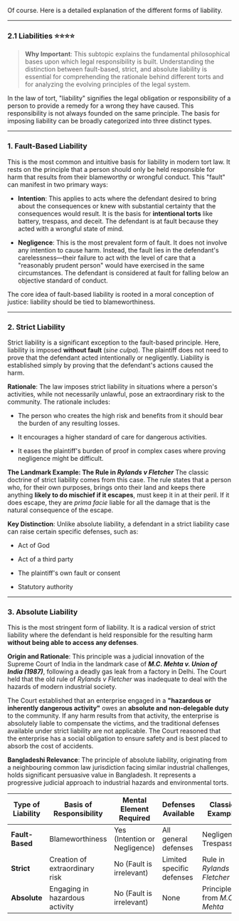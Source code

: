 Of course. Here is a detailed explanation of the different forms of liability.

---

### 2.1 Liabilities ⭐⭐⭐⭐

> **Why Important**: This subtopic explains the fundamental philosophical bases upon which legal responsibility is built. Understanding the distinction between fault-based, strict, and absolute liability is essential for comprehending the rationale behind different torts and for analyzing the evolving principles of the legal system.

In the law of tort, "liability" signifies the legal obligation or responsibility of a person to provide a remedy for a wrong they have caused. This responsibility is not always founded on the same principle. The basis for imposing liability can be broadly categorized into three distinct types.

---

### 1. Fault-Based Liability

This is the most common and intuitive basis for liability in modern tort law. It rests on the principle that a person should only be held responsible for harm that results from their blameworthy or wrongful conduct. This "fault" can manifest in two primary ways:

- **Intention**: This applies to acts where the defendant desired to bring about the consequences or knew with substantial certainty that the consequences would result. It is the basis for **intentional torts** like battery, trespass, and deceit. The defendant is at fault because they acted with a wrongful state of mind.
    
- **Negligence**: This is the most prevalent form of fault. It does not involve any intention to cause harm. Instead, the fault lies in the defendant's carelessness—their failure to act with the level of care that a "reasonably prudent person" would have exercised in the same circumstances. The defendant is considered at fault for falling below an objective standard of conduct.
    

The core idea of fault-based liability is rooted in a moral conception of justice: liability should be tied to blameworthiness.

---

### 2. Strict Liability

Strict liability is a significant exception to the fault-based principle. Here, liability is imposed **without fault** (_sine culpa_). The plaintiff does not need to prove that the defendant acted intentionally or negligently. Liability is established simply by proving that the defendant's actions caused the harm.

**Rationale**: The law imposes strict liability in situations where a person's activities, while not necessarily unlawful, pose an extraordinary risk to the community. The rationale includes:

- The person who creates the high risk and benefits from it should bear the burden of any resulting losses.
    
- It encourages a higher standard of care for dangerous activities.
    
- It eases the plaintiff's burden of proof in complex cases where proving negligence might be difficult.
    

**The Landmark Example: The Rule in _Rylands v Fletcher_** The classic doctrine of strict liability comes from this case. The rule states that a person who, for their own purposes, brings onto their land and keeps there anything **likely to do mischief if it escapes**, must keep it in at their peril. If it does escape, they are _prima facie_ liable for all the damage that is the natural consequence of the escape.

**Key Distinction**: Unlike absolute liability, a defendant in a strict liability case can raise certain specific defenses, such as:

- Act of God
    
- Act of a third party
    
- The plaintiff's own fault or consent
    
- Statutory authority
    

---

### 3. Absolute Liability

This is the most stringent form of liability. It is a radical version of strict liability where the defendant is held responsible for the resulting harm **without being able to access any defenses**.

**Origin and Rationale**: This principle was a judicial innovation of the Supreme Court of India in the landmark case of **_M.C. Mehta v. Union of India (1987)_**, following a deadly gas leak from a factory in Delhi. The Court held that the old rule of _Rylands v Fletcher_ was inadequate to deal with the hazards of modern industrial society.

The Court established that an enterprise engaged in a **"hazardous or inherently dangerous activity"** owes an **absolute and non-delegable duty** to the community. If any harm results from that activity, the enterprise is absolutely liable to compensate the victims, and the traditional defenses available under strict liability are not applicable. The Court reasoned that the enterprise has a social obligation to ensure safety and is best placed to absorb the cost of accidents.

**Bangladeshi Relevance**: The principle of absolute liability, originating from a neighbouring common law jurisdiction facing similar industrial challenges, holds significant persuasive value in Bangladesh. It represents a progressive judicial approach to industrial hazards and environmental torts.

|Type of Liability|Basis of Responsibility|Mental Element Required|Defenses Available|Classic Example|
|---|---|---|---|---|
|**Fault-Based**|Blameworthiness|Yes (Intention or Negligence)|All general defenses|Negligence, Trespass|
|**Strict**|Creation of extraordinary risk|No (Fault is irrelevant)|Limited specific defenses|Rule in _Rylands v Fletcher_|
|**Absolute**|Engaging in hazardous activity|No (Fault is irrelevant)|None|Principle from _M.C. Mehta_|